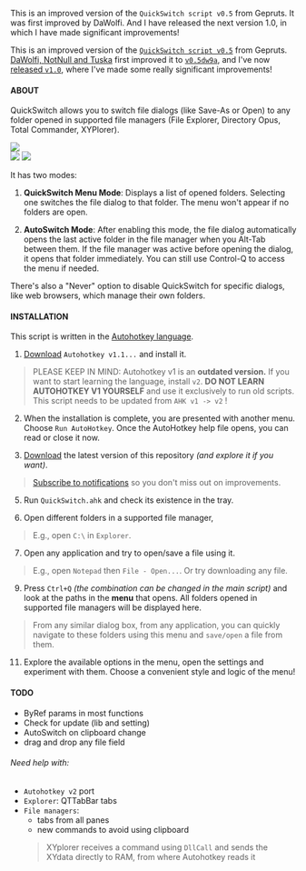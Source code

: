 This is an improved version of the `QuickSwitch script v0.5` from Gepruts. It was first improved by DaWolfi. And I have released the next version 1.0, in which I have made significant improvements!

This is an improved version of the [`QuickSwitch script v0.5`](https://github.com/gepruts/QuickSwitch) from Gepruts. [DaWolfi, NotNull and Tuska](https://www.voidtools.com/forum/viewtopic.php?t=9881) first improved it to [`v0.5dw9a`](https://www.voidtools.com/forum/download/file.php?id=2235), and I've now [released `v1.0`](https://github.com/JoyHak/QuickSwitch/releases), where I've made some really significant improvements!

#### ABOUT

QuickSwitch allows you to switch file dialogs (like Save-As or Open) to any folder opened in supported file managers (File Explorer, Directory Opus, Total Commander, XYPlorer). 

![](https://github.com/JoyHak/QuickSwitch-/blob/main/Images/(3).png)	
![](https://github.com/JoyHak/QuickSwitch-/blob/main/Images/(4).png)
![](https://github.com/JoyHak/QuickSwitch-/blob/main/Images/(5).png)

It has two modes:

1. **QuickSwitch Menu Mode**: Displays a list of opened folders. Selecting one switches the file dialog to that folder. The menu won't appear if no folders are open.

2. **AutoSwitch Mode**: After enabling this mode, the file dialog automatically opens the last active folder in the file manager when you Alt-Tab between them. If the file manager was active before opening the dialog, it opens that folder immediately. You can still use Control-Q to access the menu if needed.

There's also a "Never" option to disable QuickSwitch for specific dialogs, like web browsers, which manage their own folders.

#### INSTALLATION
This script is written in the [Autohotkey language](https://www.autohotkey.com/download/). 

1. [Download](https://www.autohotkey.com/download/) `Autohotkey v1.1...` and install it. 

> PLEASE KEEP IN MIND: Autohotkey v1 is an **outdated version.** If you want to start learning the language, install `v2`. **DO NOT LEARN AUTOHOTKEY V1 YOURSELF** and use it exclusively to run old scripts. This script needs to be updated from `AHK v1 -> v2` !

2. When the installation is complete, you are presented with another menu. Choose `Run AutoHotkey`.
Once the AutoHotkey help file opens, you can read or close it now. 

3. [Download](https://github.com/JoyHak/QuickSwitch/releases) the latest version of this repository *(and explore it if you want)*.
> [Subscribe to notifications](https://docs.github.com/en/account-and-profile/managing-subscriptions-and-notifications-on-github/setting-up-notifications/about-notifications#notifications-and-subscriptions) so you don't miss out on improvements.

5. Run `QuickSwitch.ahk` and check its existence in the tray.

6. Open different folders in a supported file manager,
> E.g., open `C:\` in `Explorer`.

7. Open any application and try to open/save a file using it.
> E.g., open `Notepad` then `File - Open...`. Or try downloading any file.

9. Press `Ctrl+Q` *(the combination can be changed in the main script)* and look at the paths in the **menu** that opens. All folders opened in supported file managers will be displayed here.
> From any similar dialog box, from any application, you can quickly navigate to these folders using this menu and `save/open` a file from them.

11. Explore the available options in the menu, open the settings and experiment with them. Choose a convenient style and logic of the menu!

#### TODO
- ByRef params in most functions
- Check for update (lib and setting)
- AutoSwitch on clipboard change
- drag and drop any file field

###### Need help with:
- `Autohotkey v2` port
- `Explorer`: QTTabBar tabs
- `File managers`:
  - tabs from all panes
  - new commands to avoid using clipboard
  > XYplorer receives a command using `DllCall` and sends the XYdata directly to RAM, from where Autohotkey reads it
